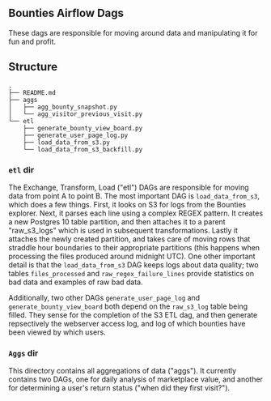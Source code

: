 ## Bounties Airflow Dags

These dags are responsible for moving around data and manipulating it for fun and profit.

## Structure

```
.
├── README.md
├── aggs
│   ├── agg_bounty_snapshot.py
│   └── agg_visitor_previous_visit.py
└── etl
    ├── generate_bounty_view_board.py
    ├── generate_user_page_log.py
    ├── load_data_from_s3.py
    └── load_data_from_s3_backfill.py

```
### `etl` dir

The Exchange, Transform, Load ("etl") DAGs are responsible for moving data from point A to point B. The most important DAG is `load_data_from_s3`, which does a few things. First, it looks on S3 for logs from the Bounties explorer. Next, it parses each line using a complex REGEX pattern. It creates a new Postgres 10 table partition, and then attaches it to a parent "raw_s3_logs" which is used in subsequent transformations. Lastly it attaches the newly created partition, and takes care of moving rows that straddle hour boundaries to their appropriate partitions (this happens when processing the files produced around midnight UTC). One other important detail is that the `load_data_from_s3` DAG keeps logs about data quality; two tables `files_processed` and `raw_regex_failure_lines` provide statistics on bad data and examples of raw bad data.

Additionally, two other DAGs `generate_user_page_log` and `generate_bounty_view_board` both depend on the `raw_s3_log` table being filled. They sense for the completion of the S3 ETL dag, and then generate repsectively the webserver access log, and log of which bounties have been viewed by which users. 

### `Aggs` dir

This directory contains all aggregations of data ("aggs"). It currently contains two DAGs, one for daily analysis of marketplace value, and another for determining a user's return status ("when did they first visit?").
